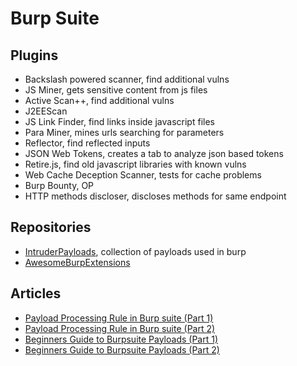 # Burp Suite

## Plugins

- Backslash powered scanner, find additional vulns
- JS Miner, gets sensitive content from js files
- Active Scan++, find additional vulns
- J2EEScan
- JS Link Finder, find links inside javascript files
- Para Miner, mines urls searching for parameters
- Reflector, find reflected inputs
- JSON Web Tokens, creates a tab to analyze json based tokens
- Retire.js, find old javascript libraries with known vulns
- Web Cache Deception Scanner, tests for cache problems
- Burp Bounty, OP
- HTTP methods discloser, discloses methods for same endpoint

## Repositories

- [IntruderPayloads](https://github.com/1N3/IntruderPayloads), collection of payloads used in burp
- [AwesomeBurpExtensions](https://github.com/snoopysecurity/awesome-burp-extensions)

## Articles

- [Payload Processing Rule in Burp suite (Part 1)](https://www.hackingarticles.in/payload-processing-rule-burp-suite-part-1/)
- [Payload Processing Rule in Burp suite (Part 2)](https://www.hackingarticles.in/payload-processing-rule-burp-suite-part-2/)
- [Beginners Guide to Burpsuite Payloads (Part 1)](https://www.hackingarticles.in/beginners-guide-burpsuite-payloads-part-1/)
- [Beginners Guide to Burpsuite Payloads (Part 2)](https://www.hackingarticles.in/beginners-guide-burpsuite-payloads-part-2/)
